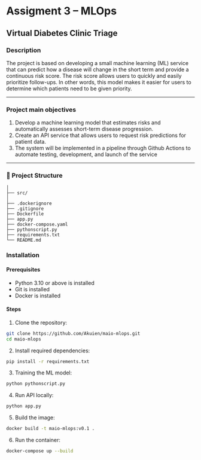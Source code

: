 # Assigment 3 – MLOps

## Virtual Diabetes Clinic Triage

### Description
The project is based on developing a small machine learning (ML) service that can predict how a disease will change in the short term and provide a continuous risk score. The risk score allows users to quickly and easily prioritize follow-ups. In other words, this model makes it easier for users to determine which patients need to be given priority.

---

### Project main objectives
1. Develop a machine learning model that estimates risks and automatically assesses short-term disease progression.
2. Create an API service that allows users to request risk predictions for patient data.
3. The system will be implemented in a pipeline through Github Actions to automate testing, development, and launch of the service

---

### 📁 Project Structure
```
│
├── src/
│
├── .dockerignore
├── .gitignore
├── Dockerfile
├── app.py
├── docker-compose.yaml
├── pythonscript.py
├── requirements.txt
└── README.md
```

### Installation
#### Prerequisites
-	Python 3.10 or above is installed
-	Git is installed
-	Docker is installed

#### Steps
1. Clone the repository:
  ```bash
  git clone https://github.com/Akuien/maio-mlops.git
  cd maio-mlops
  ```

2. Install required dependencies:
  ```bash
  pip install -r requirements.txt
  ```

3. Training the ML model:
  ```bash
  python pythonscript.py
  ```

4. Run API locally:
  ```bash
  python app.py
  ```

5. Build the image:
  ```bash
  docker build -t maio-mlops:v0.1 .
  ```

6. Run the container:
  ```bash
  docker-compose up --build
  ```
